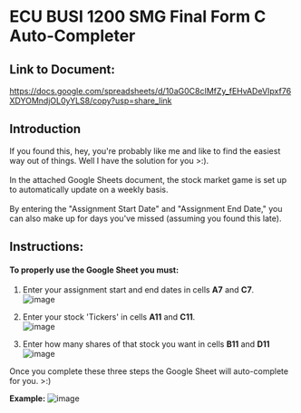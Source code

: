 # ECU BUSI 1200 SMG Final Form C Auto-Completer

## Link to Document:
https://docs.google.com/spreadsheets/d/10aG0C8cIMfZy_fEHvADeVIpxf76XDYOMndjOL0yYLS8/copy?usp=share_link

## Introduction

If you found this, hey, you're probably like me and like to find the easiest way out of things. Well I have the solution for you >:).<br><br>
In the attached Google Sheets document, the stock market game is set up to automatically update on a weekly basis.
<br><br> By entering the "Assignment Start Date" and "Assignment End Date," you can also make up for days you've missed (assuming you found this late).

## Instructions:

#### To properly use the Google Sheet you must:

1. Enter your assignment start and end dates in cells **A7** and **C7**.<br>![image](https://user-images.githubusercontent.com/103347950/206132485-3e89cdb2-3006-421e-84c1-eb32f40e9125.png)

2. Enter your stock 'Tickers' in cells **A11** and **C11**.<br>![image](https://user-images.githubusercontent.com/103347950/206132936-f47c3199-69d0-410f-a63f-01e8501ef82c.png)

3. Enter how many shares of that stock you want in cells **B11** and **D11**<br>![image](https://user-images.githubusercontent.com/103347950/206132983-4e13d696-948c-4d88-b0d8-c6739012abbf.png)



Once you complete these three steps the Google Sheet will auto-complete for you. >:)

**Example:**
![image](https://user-images.githubusercontent.com/103347950/206133073-88dbc06d-d80c-45f5-9652-a9aaf4995906.png)
